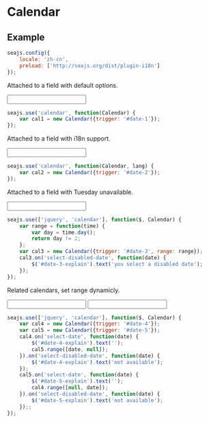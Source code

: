 # Calendar

## Example

<link rel="stylesheet" href="../src/themes/simple.css" />

```javascript
seajs.config({
    locale: 'zh-cn',
    preload: ['http://seajs.org/dist/plugin-i18n']
});
```

Attached to a field with default options.

<div class="cell">
<input id="date-1" type="text" />
</div>


```javascript
seajs.use('calendar', function(Calendar) {
    var cal1 = new Calendar({trigger: '#date-1'});
});
```


Attached to a field with i18n support.

<div class="cell">
<input id="date-2" type="text" />
</div>

```javascript
seajs.use('calendar', function(Calendar, lang) {
    var cal2 = new Calendar({trigger: '#date-2'});
});
```

Attached to a field with Tuesday unavailable.

<div class="cell">
<input id="date-3" type="text" />
<span id="date-3-explain"></span>
</div>

```javascript
seajs.use(['jquery', 'calendar'], function($, Calendar) {
    var range = function(time) {
        var day = time.day();
        return day != 2;
    };
    var cal3 = new Calendar({trigger: '#date-3', range: range});
    cal3.on('select-disabled-date', function(date) {
        $('#date-3-explain').text('you select a disabled date');
    });
});
```


Related calendars, set range dynamicly.

<div class="cell">
<input id="date-4" type="text" />
<span id="date-4-explain"></span>
<input id="date-5" type="text" />
<span id="date-5-explain"></span>
</div>

```javascript
seajs.use(['jquery', 'calendar'], function($, Calendar) {
    var cal4 = new Calendar({trigger: '#date-4'});
    var cal5 = new Calendar({trigger: '#date-5'});
    cal4.on('select-date', function(date) {
        $('#date-4-explain').text('');
        cal5.range([date, null]);
    }).on('select-disabled-date', function(date) {
        $('#date-4-explain').text('not available');
    });
    cal5.on('select-date', function(date) {
        $('#date-5-explain').text('');
        cal4.range([null, date]);
    }).on('select-disabled-date', function(date) {
        $('#date-5-explain').text('not available');
    });;
});
```
